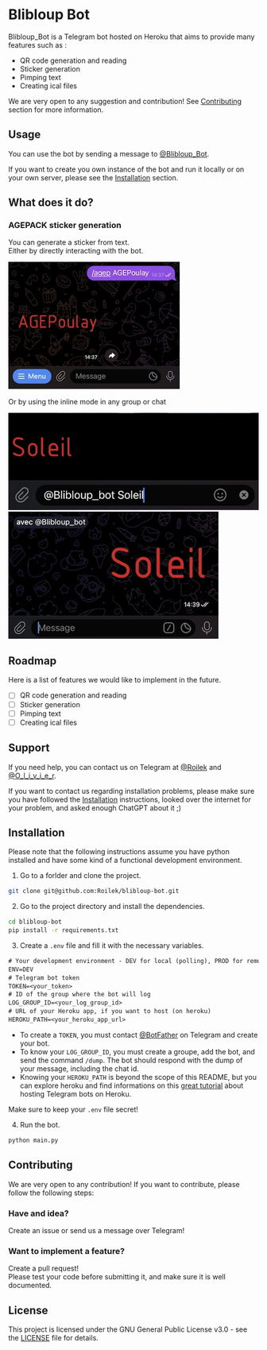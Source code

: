 # Blibloup Bot

Blibloup_Bot is a Telegram bot hosted on Heroku that aims to provide many features such as :
- QR code generation and reading
- Sticker generation
- Pimping text
- Creating ical files

We are very open to any suggestion and contribution! See [Contributing](#contributing) section for more information.

## Usage

You can use the bot by sending a message to [@Blibloup_Bot](https://t.me/Blibloup_bot).

If you want to create you own instance of the bot and run it locally or on your own server, please see the [Installation](#installation) section.

## What does it do?

### AGEPACK sticker generation

You can generate a sticker from text.\
Either by directly interacting with the bot.

![test](resources/images/direct.jpg)

Or by using the inline mode in any group or chat

![test](resources/images/inline_gen.jpg) ![test](resources/images/inline_sent.jpg)


## Roadmap

Here is a list of features we would like to implement in the future.
- [ ] QR code generation and reading
- [ ] Sticker generation
- [ ] Pimping text
- [ ] Creating ical files

## Support

If you need help, you can contact us on Telegram at [@Roilek](https://t.me/Roilek) and [@O_l_i_v_i_e_r](https://t.me/O_l_i_v_i_e_r).

If you want to contact us regarding installation problems, please make sure you have followed the [Installation](#installation) instructions, looked over the internet for your problem, and asked enough ChatGPT about it ;)

## Installation

Please note that the following instructions assume you have python installed and have some kind of a functional development environment.

1. Go to a forlder and clone the project.
```bash
git clone git@github.com:Roilek/blibloup-bot.git
```

2. Go to the project directory and install the dependencies.
```bash
cd blibloup-bot
pip install -r requirements.txt
```

3. Create a `.env` file and fill it with the necessary variables.
```txt
# Your development environment - DEV for local (polling), PROD for remote (webhook)
ENV=DEV
# Telegram bot token
TOKEN=<your_token>
# ID of the group where the bot will log
LOG_GROUP_ID=<your_log_group_id>
# URL of your Heroku app, if you want to host (on heroku)
HEROKU_PATH=<your_heroku_app_url>
```
- To create a `TOKEN`, you must contact [@BotFather](https://t.me/BotFather) on Telegram and create your bot.
- To know your `LOG_GROUP_ID`, you must create a groupe, add the bot, and send the command `/dump`. The bot should respond with the dump of your message, including the chat id.
- Knowing your `HEROKU_PATH` is beyond the scope of this README, but you can explore heroku and find informations on this [great tutorial](https://towardsdatascience.com/how-to-deploy-a-telegram-bot-using-heroku-for-free-9436f89575d2) about hosting Telegram bots on Heroku.

Make sure to keep your `.env` file secret!

4. Run the bot.
```bash
python main.py
```

## Contributing


We are very open to any contribution! If you want to contribute, please follow the following steps:

### Have and idea?
Create an issue or send us a message over Telegram!

### Want to implement a feature?
Create a pull request!\
Please test your code before submitting it, and make sure it is well documented.

## License

This project is licensed under the GNU General Public License v3.0 - see the [LICENSE](LICENSE) file for details.
